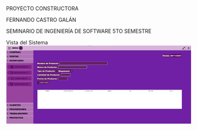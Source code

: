 PROYECTO CONSTRUCTORA

FERNANDO CASTRO GALÁN

SEMINARIO DE INGENIERÍA DE SOFTWARE 5TO SEMESTRE

Vista del Sistema
![Cadena](https://github.com/ByPona/Proyecto-Constructora/blob/main/1.PNG)

